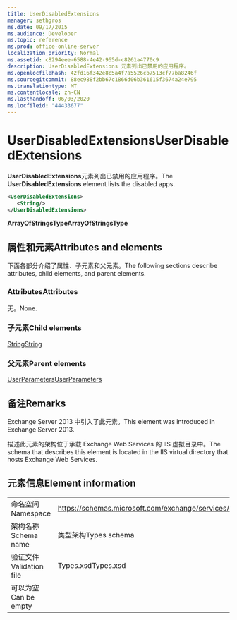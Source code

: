 ```yaml
---
title: UserDisabledExtensions
manager: sethgros
ms.date: 09/17/2015
ms.audience: Developer
ms.topic: reference
ms.prod: office-online-server
localization_priority: Normal
ms.assetid: c8294eee-6588-4e42-965d-c8261a4770c9
description: UserDisabledExtensions 元素列出已禁用的应用程序。
ms.openlocfilehash: 42fd16f342e8c5a4f7a5526cb7513cf77ba8246f
ms.sourcegitcommit: 88ec988f2bb67c1866d06b361615f3674a24e795
ms.translationtype: MT
ms.contentlocale: zh-CN
ms.lasthandoff: 06/03/2020
ms.locfileid: "44433677"
---
```

# <a name="userdisabledextensions"></a><span data-ttu-id="dace2-103">UserDisabledExtensions</span><span class="sxs-lookup"><span data-stu-id="dace2-103">UserDisabledExtensions</span></span>

<span data-ttu-id="dace2-104">**UserDisabledExtensions**元素列出已禁用的应用程序。</span><span class="sxs-lookup"><span data-stu-id="dace2-104">The **UserDisabledExtensions** element lists the disabled apps.</span></span> 
  
```XML
<UserDisabledExtensions>
   <String/>
</UserDisabledExtensions>
```

 <span data-ttu-id="dace2-105">**ArrayOfStringsType**</span><span class="sxs-lookup"><span data-stu-id="dace2-105">**ArrayOfStringsType**</span></span>
## <a name="attributes-and-elements"></a><span data-ttu-id="dace2-106">属性和元素</span><span class="sxs-lookup"><span data-stu-id="dace2-106">Attributes and elements</span></span>

<span data-ttu-id="dace2-107">下面各部分介绍了属性、子元素和父元素。</span><span class="sxs-lookup"><span data-stu-id="dace2-107">The following sections describe attributes, child elements, and parent elements.</span></span>
  
### <a name="attributes"></a><span data-ttu-id="dace2-108">Attributes</span><span class="sxs-lookup"><span data-stu-id="dace2-108">Attributes</span></span>

<span data-ttu-id="dace2-109">无。</span><span class="sxs-lookup"><span data-stu-id="dace2-109">None.</span></span>
  
### <a name="child-elements"></a><span data-ttu-id="dace2-110">子元素</span><span class="sxs-lookup"><span data-stu-id="dace2-110">Child elements</span></span>

[<span data-ttu-id="dace2-111">String</span><span class="sxs-lookup"><span data-stu-id="dace2-111">String</span></span>](string.md)
  
### <a name="parent-elements"></a><span data-ttu-id="dace2-112">父元素</span><span class="sxs-lookup"><span data-stu-id="dace2-112">Parent elements</span></span>

[<span data-ttu-id="dace2-113">UserParameters</span><span class="sxs-lookup"><span data-stu-id="dace2-113">UserParameters</span></span>](userparameters.md)
  
## <a name="remarks"></a><span data-ttu-id="dace2-114">备注</span><span class="sxs-lookup"><span data-stu-id="dace2-114">Remarks</span></span>

<span data-ttu-id="dace2-115">Exchange Server 2013 中引入了此元素。</span><span class="sxs-lookup"><span data-stu-id="dace2-115">This element was introduced in Exchange Server 2013.</span></span>
  
<span data-ttu-id="dace2-116">描述此元素的架构位于承载 Exchange Web Services 的 IIS 虚拟目录中。</span><span class="sxs-lookup"><span data-stu-id="dace2-116">The schema that describes this element is located in the IIS virtual directory that hosts Exchange Web Services.</span></span>
  
## <a name="element-information"></a><span data-ttu-id="dace2-117">元素信息</span><span class="sxs-lookup"><span data-stu-id="dace2-117">Element information</span></span>

|||
|:-----|:-----|
|<span data-ttu-id="dace2-118">命名空间</span><span class="sxs-lookup"><span data-stu-id="dace2-118">Namespace</span></span>  <br/> |https://schemas.microsoft.com/exchange/services/2006/types  <br/> |
|<span data-ttu-id="dace2-119">架构名称</span><span class="sxs-lookup"><span data-stu-id="dace2-119">Schema name</span></span>  <br/> |<span data-ttu-id="dace2-120">类型架构</span><span class="sxs-lookup"><span data-stu-id="dace2-120">Types schema</span></span>  <br/> |
|<span data-ttu-id="dace2-121">验证文件</span><span class="sxs-lookup"><span data-stu-id="dace2-121">Validation file</span></span>  <br/> |<span data-ttu-id="dace2-122">Types.xsd</span><span class="sxs-lookup"><span data-stu-id="dace2-122">Types.xsd</span></span>  <br/> |
|<span data-ttu-id="dace2-123">可以为空</span><span class="sxs-lookup"><span data-stu-id="dace2-123">Can be empty</span></span>  <br/> ||
   

